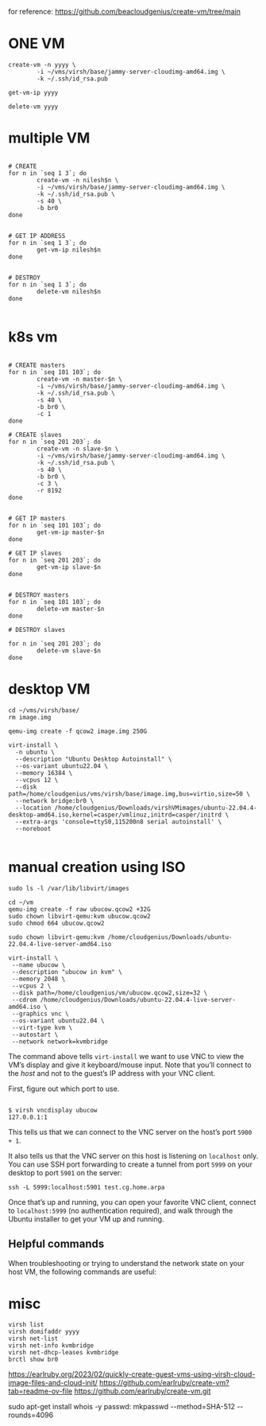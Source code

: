 for reference: https://github.com/beacloudgenius/create-vm/tree/main

# ONE VM

```
create-vm -n yyyy \
		-i ~/vms/virsh/base/jammy-server-cloudimg-amd64.img \
		-k ~/.ssh/id_rsa.pub

get-vm-ip yyyy

delete-vm yyyy
```

# multiple VM

```

# CREATE
for n in `seq 1 3`; do
		create-vm -n nilesh$n \
		-i ~/vms/virsh/base/jammy-server-cloudimg-amd64.img \
		-k ~/.ssh/id_rsa.pub \
		-s 40 \
		-b br0
done


# GET IP ADDRESS
for n in `seq 1 3`; do
		get-vm-ip nilesh$n
done


# DESTROY
for n in `seq 1 3`; do
		delete-vm nilesh$n
done


```

# k8s vm

```

# CREATE masters
for n in `seq 101 103`; do
		create-vm -n master-$n \
		-i ~/vms/virsh/base/jammy-server-cloudimg-amd64.img \
		-k ~/.ssh/id_rsa.pub \
		-s 40 \
		-b br0 \
		-c 1
done

# CREATE slaves
for n in `seq 201 203`; do
		create-vm -n slave-$n \
		-i ~/vms/virsh/base/jammy-server-cloudimg-amd64.img \
		-k ~/.ssh/id_rsa.pub \
		-s 40 \
		-b br0 \
		-c 3 \
		-r 8192
done


# GET IP masters
for n in `seq 101 103`; do
		get-vm-ip master-$n
done

# GET IP slaves
for n in `seq 201 203`; do
		get-vm-ip slave-$n
done


# DESTROY masters
for n in `seq 101 103`; do
		delete-vm master-$n
done

# DESTROY slaves

for n in `seq 201 203`; do
		delete-vm slave-$n
done

```

# desktop VM

```
cd ~/vms/virsh/base/
rm image.img

qemu-img create -f qcow2 image.img 250G

virt-install \
  -n ubuntu \
  --description "Ubuntu Desktop Autoinstall" \
  --os-variant ubuntu22.04 \
  --memory 16384 \
  --vcpus 12 \
  --disk path=/home/cloudgenius/vms/virsh/base/image.img,bus=virtio,size=50 \
  --network bridge:br0 \
  --location /home/cloudgenius/Downloads/virshVMimages/ubuntu-22.04.4-desktop-amd64.iso,kernel=casper/vmlinuz,initrd=casper/initrd \
  --extra-args 'console=ttyS0,115200n8 serial autoinstall' \
  --noreboot


```

# manual creation using ISO

```
sudo ls -l /var/lib/libvirt/images

cd ~/vm
qemu-img create -f raw ubucow.qcow2 +32G
sudo chown libvirt-qemu:kvm ubucow.qcow2
sudo chmod 664 ubucow.qcow2

sudo chown libvirt-qemu:kvm /home/cloudgenius/Downloads/ubuntu-22.04.4-live-server-amd64.iso

virt-install \
 --name ubucow \
 --description "ubucow in kvm" \
 --memory 2048 \
 --vcpus 2 \
 --disk path=/home/cloudgenius/vm/ubucow.qcow2,size=32 \
 --cdrom /home/cloudgenius/Downloads/ubuntu-22.04.4-live-server-amd64.iso \
 --graphics vnc \
 --os-variant ubuntu22.04 \
 --virt-type kvm \
 --autostart \
 --network network=kvmbridge

```

The command above tells `virt-install` we want to use VNC to view the VM’s display and give it keyboard/mouse input. Note that you’ll connect to the *host* and not to the guest’s IP address with your VNC client.

First, figure out which port to use.

```

$ virsh vncdisplay ubucow
127.0.0.1:1

```

This tells us that we can connect to the VNC server on the host’s port `5900 + 1`.

It also tells us that the VNC server on this host is listening on `localhost` only. You can use SSH port forwarding to create a tunnel from port `5999` on your desktop to port `5901` on the server:

```
ssh -L 5999:localhost:5901 test.cg.home.arpa
```

Once that’s up and running, you can open your favorite VNC client, connect to `localhost:5999` (no authentication required), and walk through the Ubuntu installer to get your VM up and running.

## Helpful commands [](https://www.dzombak.com/blog/2024/02/Setting-up-KVM-virtual-machines-using-a-bridged-network.html#helpful-commands)

When troubleshooting or trying to understand the network state on your host VM, the following commands are useful:

# misc

```
virsh list
virsh domifaddr yyyy
virsh net-list
virsh net-info kvmbridge
virsh net-dhcp-leases kvmbridge
brctl show br0

```

https://earlruby.org/2023/02/quickly-create-guest-vms-using-virsh-cloud-image-files-and-cloud-init/
https://github.com/earlruby/create-vm?tab=readme-ov-file
https://github.com/earlruby/create-vm.git

sudo apt-get install whois -y
passwd: mkpasswd --method=SHA-512 --rounds=4096
